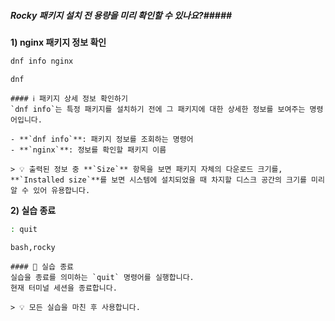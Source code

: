 ##### Rocky 패키지 설치 전 용량을 미리 확인할 수 있나요?#####

**1) nginx 패키지 정보 확인**

```bash
dnf info nginx
```

```tech
dnf
```
```desc
#### ℹ️ 패키지 상세 정보 확인하기
`dnf info`는 특정 패키지를 설치하기 전에 그 패키지에 대한 상세한 정보를 보여주는 명령어입니다.

- **`dnf info`**: 패키지 정보를 조회하는 명령어
- **`nginx`**: 정보를 확인할 패키지 이름

> 💡 출력된 정보 중 **`Size`** 항목을 보면 패키지 자체의 다운로드 크기를, **`Installed size`**를 보면 시스템에 설치되었을 때 차지할 디스크 공간의 크기를 미리 알 수 있어 유용합니다.
```

**2) 실습 종료**

```bash
: quit
```

```tech
bash,rocky
```

```desc
#### 👋 실습 종료
실습을 종료를 의미하는 `quit` 명령어를 실행합니다.
현재 터미널 세션을 종료합니다.

> 💡 모든 실습을 마친 후 사용합니다.
```
